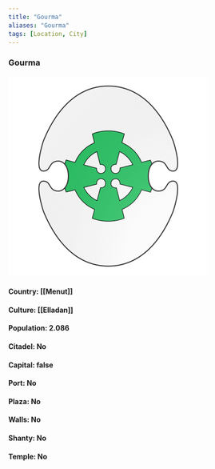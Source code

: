 ```yaml
---
title: "Gourma"
aliases: "Gourma"
tags: [Location, City]
---
```

### Gourma
![](attachment/fc819dfd38e88f3f07285d059ab9a852.svg)

#### Country: [[Menut]]

#### Culture: [[Elladan]]

#### Population: 2.086

#### Citadel: No

#### Capital: false

#### Port: No

#### Plaza: No

#### Walls: No

#### Shanty: No

#### Temple: No

